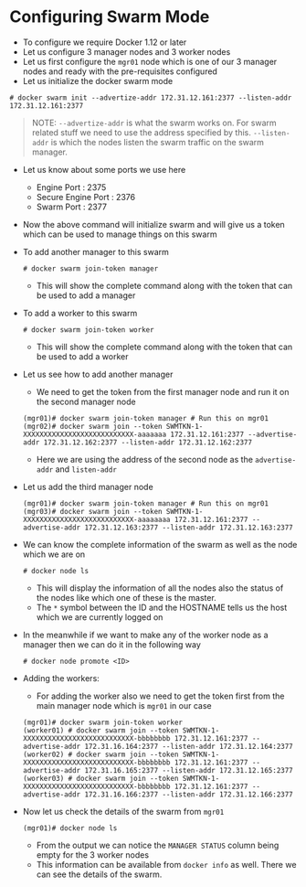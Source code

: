 # Configuring Swarm Mode

- To configure we require Docker 1.12 or later
- Let us configure 3 manager nodes and 3 worker nodes
- Let us first configure the `mgr01` node which is one of our 3 manager nodes and ready with the pre-requisites configured
- Let us initialize the docker swarm mode

```
# docker swarm init --advertize-addr 172.31.12.161:2377 --listen-addr 172.31.12.161:2377
```

> NOTE: `--advertize-addr` is what the swarm works on. For swarm related stuff we need to use the address specified by this. `--listen-addr` is which the nodes listen the swarm traffic on the swarm manager.

- Let us know about some ports we use here
	- Engine Port		: 2375
	- Secure Engine Port	: 2376
	- Swarm Port		: 2377

- Now the above command will initialize swarm and will give us a token which can be used to manage things on this swarm
- To add another manager to this swarm 

	```
	# docker swarm join-token manager
	```

	- This will show the complete command along with the token that can be used to add a manager

- To add a worker to this swarm 

	```
	# docker swarm join-token worker
	```

	- This will show the complete command along with the token that can be used to add a worker

- Let us see how to add another manager
	- We need to get the token from the first manager node and run it on the second manager node

	```
	(mgr01)# docker swarm join-token manager # Run this on mgr01
	(mgr02)# docker swarm join --token SWMTKN-1-XXXXXXXXXXXXXXXXXXXXXXXXXXX-aaaaaaa 172.31.12.161:2377 --advertise-addr 172.31.12.162:2377 --listen-addr 172.31.12.162:2377
	```
	
	- Here we are using the address of the second node as the `advertise-addr` and `listen-addr`
- Let us add the third manager node

	```
	(mgr01)# docker swarm join-token manager # Run this on mgr01
	(mgr03)# docker swarm join --token SWMTKN-1-XXXXXXXXXXXXXXXXXXXXXXXXXXX-aaaaaaaa 172.31.12.161:2377 --advertise-addr 172.31.12.163:2377 --listen-addr 172.31.12.163:2377
	```

- We can know the complete information of the swarm as well as the node which we are on

	```
	# docker node ls
	```

	- This will display the information of all the nodes also the status of the nodes like which one of these is the master.
	- The `*` symbol between the ID and the HOSTNAME tells us the host which we are currently logged on
- In the meanwhile if we want to make any of the worker node as a manager then we can do it in the following way

	```
	# docker node promote <ID>
	```

- Adding the workers:
	- For adding the worker also we need to get the token first from the main manager node which is `mgr01` in our case

	```
	(mgr01)# docker swarm join-token worker
	(worker01) # docker swarm join --token SWMTKN-1-XXXXXXXXXXXXXXXXXXXXXXXXXXX-bbbbbbbb 172.31.12.161:2377 --advertise-addr 172.31.16.164:2377 --listen-addr 172.31.12.164:2377
	(worker02) # docker swarm join --token SWMTKN-1-XXXXXXXXXXXXXXXXXXXXXXXXXXX-bbbbbbbb 172.31.12.161:2377 --advertise-addr 172.31.16.165:2377 --listen-addr 172.31.12.165:2377
	(worker03) # docker swarm join --token SWMTKN-1-XXXXXXXXXXXXXXXXXXXXXXXXXXX-bbbbbbbb 172.31.12.161:2377 --advertise-addr 172.31.16.166:2377 --listen-addr 172.31.12.166:2377
	```

- Now let us check the details of the swarm from `mgr01`

	```
	(mgr01)# docker node ls
	```

	- From the output we can notice the `MANAGER STATUS` column being empty for the 3 worker nodes
	- This information can be available from `docker info` as well. There we can see the details of the swarm.